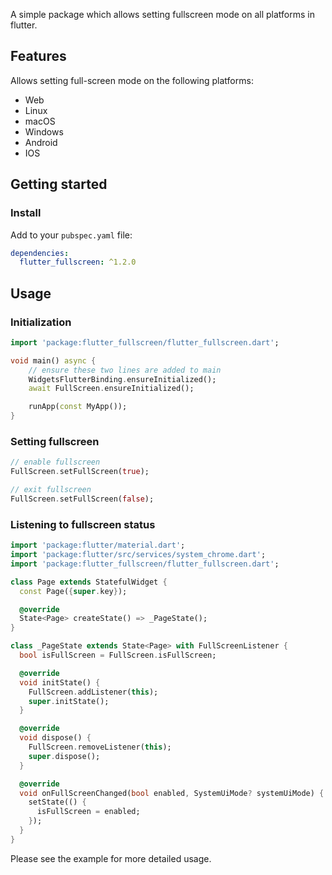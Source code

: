 A simple package which allows setting fullscreen mode on all platforms in flutter.

## Features

Allows setting full-screen mode on the following platforms:
 - Web
 - Linux
 - macOS
 - Windows
 - Android
 - IOS

## Getting started

### Install

Add to your `pubspec.yaml` file:

```yaml
dependencies:
  flutter_fullscreen: ^1.2.0
```

## Usage

### Initialization

```dart
import 'package:flutter_fullscreen/flutter_fullscreen.dart';

void main() async {
    // ensure these two lines are added to main
    WidgetsFlutterBinding.ensureInitialized();
    await FullScreen.ensureInitialized();

    runApp(const MyApp());
}
```

### Setting fullscreen

```dart
// enable fullscreen
FullScreen.setFullScreen(true);

// exit fullscreen
FullScreen.setFullScreen(false);
```

### Listening to fullscreen status

```dart
import 'package:flutter/material.dart';
import 'package:flutter/src/services/system_chrome.dart';
import 'package:flutter_fullscreen/flutter_fullscreen.dart';

class Page extends StatefulWidget {
  const Page({super.key});

  @override
  State<Page> createState() => _PageState();
}

class _PageState extends State<Page> with FullScreenListener {
  bool isFullScreen = FullScreen.isFullScreen;

  @override
  void initState() {
    FullScreen.addListener(this);
    super.initState();
  }

  @override
  void dispose() {
    FullScreen.removeListener(this);
    super.dispose();
  }

  @override
  void onFullScreenChanged(bool enabled, SystemUiMode? systemUiMode) {
    setState(() {
      isFullScreen = enabled;
    });
  }
}

```

Please see the example for more detailed usage.
